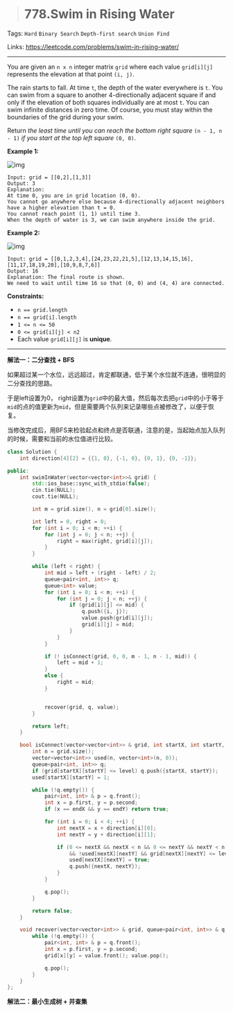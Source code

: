 > # 778.Swim in Rising Water

Tags: `Hard` `Binary Search` `Depth-first search` `Union Find`

Links: https://leetcode.com/problems/swim-in-rising-water/

----

You are given an `n x n` integer matrix `grid` where each value `grid[i][j]` represents the elevation at that point `(i, j)`.

The rain starts to fall. At time `t`, the depth of the water everywhere is `t`. You can swim from a square to another 4-directionally adjacent square if and only if the elevation of both squares individually are at most `t`. You can swim infinite distances in zero time. Of course, you must stay within the boundaries of the grid during your swim.

Return *the least time until you can reach the bottom right square* `(n - 1, n - 1)` *if you start at the top left square* `(0, 0)`.

**Example 1:**

![img](https://assets.leetcode.com/uploads/2021/06/29/swim1-grid.jpg)

```
Input: grid = [[0,2],[1,3]]
Output: 3
Explanation:
At time 0, you are in grid location (0, 0).
You cannot go anywhere else because 4-directionally adjacent neighbors have a higher elevation than t = 0.
You cannot reach point (1, 1) until time 3.
When the depth of water is 3, we can swim anywhere inside the grid.
```

**Example 2:**

![img](https://assets.leetcode.com/uploads/2021/06/29/swim2-grid-1.jpg)

```
Input: grid = [[0,1,2,3,4],[24,23,22,21,5],[12,13,14,15,16],[11,17,18,19,20],[10,9,8,7,6]]
Output: 16
Explanation: The final route is shown.
We need to wait until time 16 so that (0, 0) and (4, 4) are connected.
```

**Constraints:**

- `n == grid.length`
- `n == grid[i].length`
- `1 <= n <= 50`
- `0 <= grid[i][j] < n2`
- Each value `grid[i][j]` is **unique**.

------

**解法一：二分查找 + BFS**

如果超过某一个水位，远远超过，肯定都联通，低于某个水位就不连通，很明显的二分查找的思路。

于是left设置为0， right设置为`grid`中的最大值，然后每次去把`grid`中的小于等于`mid`的点的值更新为`mid`，但是需要两个队列来记录哪些点被修改了，以便于恢复。

当修改完成后，用BFS来检验起点和终点是否联通，注意的是，当起始点加入队列的时候，需要和当前的水位值进行比较。

```c++
class Solution {
	int direction[4][2] = {{1, 0}, {-1, 0}, {0, 1}, {0, -1}};

public:
    int swimInWater(vector<vector<int>>& grid) {
    	std::ios_base::sync_with_stdio(false);
		cin.tie(NULL);
		cout.tie(NULL);	

		int m = grid.size(), n = grid[0].size();

		int left = 0, right = 0;
		for (int i = 0; i < m; ++i) {
			for (int j = 0; j < n; ++j) {
				right = max(right, grid[i][j]);
			}
		}

		while (left < right) {
			int mid = left + (right - left) / 2;
			queue<pair<int, int>> q;
			queue<int> value;
			for (int i = 0; i < m; ++i) {
				for (int j = 0; j < n; ++j) {
					if (grid[i][j] <= mid) {
						q.push({i, j});
						value.push(grid[i][j]);
						grid[i][j] = mid;
					}
				}
			}

			if (! isConnect(grid, 0, 0, m - 1, n - 1, mid)) {
				left = mid + 1;
			}
			else {
				right = mid;
			}


			recover(grid, q, value);
		}

		return left;
    }

    bool isConnect(vector<vector<int>> & grid, int startX, int startY, int endX, int endY, int level) {
    	int n = grid.size();
    	vector<vector<int>> used(n, vector<int>(n, 0));
    	queue<pair<int, int>> q;
    	if (grid[startX][startY] <= level) q.push({startX, startY});
    	used[startX][startY] = 1;

    	while (!q.empty()) {
    		pair<int, int> & p = q.front();
    		int x = p.first, y = p.second;
    		if (x == endX && y == endY) return true;

    		for (int i = 0; i < 4; ++i) {
    			int nextX = x + direction[i][0];
    			int nextY = y + direction[i][1];

    			if (0 <= nextX && nextX < n && 0 <= nextY && nextY < n 
    				&& !used[nextX][nextY] && grid[nextX][nextY] <= level) {
    				used[nextX][nextY] = true;
    				q.push({nextX, nextY});
    			}
    		}

    		q.pop();
    	}

    	return false;
    }

    void recover(vector<vector<int>> & grid, queue<pair<int, int>> & q, queue<int> & value) {
    	while (!q.empty()) {
    		pair<int, int> & p = q.front();
    		int x = p.first, y = p.second;
    		grid[x][y] = value.front(); value.pop();

    		q.pop();
    	}
    }
};
```

**解法二：最小生成树 + 并查集**

































